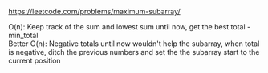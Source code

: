 https://leetcode.com/problems/maximum-subarray/  

O(n): Keep track of the sum and lowest sum until now, get the best total - min_total  
Better O(n): Negative totals until now wouldn't help the subarray, when total is negative, ditch the previous numbers and set the the subarray start to the current position 
